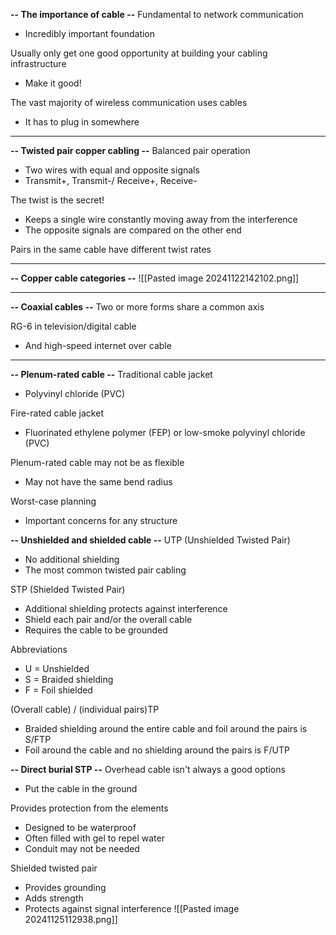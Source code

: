 **-- The importance of cable --**
Fundamental to network communication
- Incredibly important foundation

Usually only get one good opportunity at building your cabling infrastructure
- Make it good!

The vast majority of wireless communication uses cables
- It has to plug in somewhere
---
**-- Twisted pair copper cabling --**
Balanced pair operation
- Two wires with equal and opposite signals
- Transmit+, Transmit-/ Receive+, Receive-

The twist is the secret!
- Keeps a single wire constantly moving away from the interference
- The opposite signals are compared on the other end

Pairs in the same cable have different twist rates

---
**-- Copper cable categories --**
![[Pasted image 20241122142102.png]]

---
**-- Coaxial cables --**
Two or more forms share a common axis

RG-6 in television/digital cable
- And high-speed internet over cable
---
**-- Plenum-rated cable --**
Traditional cable jacket
- Polyvinyl chloride (PVC)

Fire-rated cable jacket
- Fluorinated ethylene polymer (FEP) or low-smoke polyvinyl chloride (PVC)

Plenum-rated cable may not be as flexible
- May not have the same bend radius

Worst-case planning
- Important concerns for any structure

**-- Unshielded and shielded cable --**
UTP (Unshielded Twisted Pair)
- No additional shielding
- The most common twisted pair cabling

STP (Shielded Twisted Pair)
- Additional shielding protects against interference
- Shield each pair and/or the overall cable
- Requires the cable to be grounded

Abbreviations
- U = Unshielded
- S = Braided shielding
- F = Foil shielded

(Overall cable) / (individual pairs)TP
- Braided shielding around the entire cable and foil around the pairs is S/FTP
- Foil around the cable and no shielding around the pairs is F/UTP

**-- Direct burial STP --**
Overhead cable isn't always a good options
- Put the cable in the ground

Provides protection from the elements
- Designed to be waterproof
- Often filled with gel to repel water
- Conduit may not be needed

Shielded twisted pair
- Provides grounding
- Adds strength
- Protects against signal interference
![[Pasted image 20241125112938.png]]
